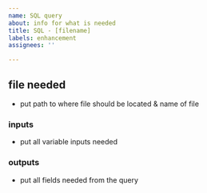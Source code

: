 ```yaml
---
name: SQL query
about: info for what is needed
title: SQL - [filename]
labels: enhancement
assignees: ''

---
```


## file needed
- put path to where file should be located & name of file

### inputs
- put all variable inputs needed

### outputs
- put all fields needed from the query
